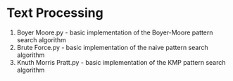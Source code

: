 # Text Processing
1. Boyer Moore.py - basic implementation of the Boyer-Moore pattern search algorithm
2. Brute Force.py - basic implementation of the naive pattern search algorithm
3. Knuth Morris Pratt.py - basic implementation of the KMP pattern search algorithm
